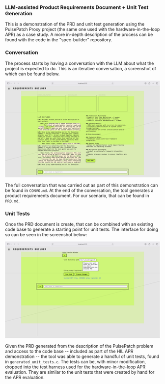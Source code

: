 ### LLM-assisted Product Requirements Document + Unit Test Generation

This is a demonstration of the PRD and unit test generation using the PulsePatch Proxy project (the same one used with the hardware-in-the-loop APR) as a case study. 
A more in-depth description of the process can be found with the code in the "spec-builder" repository.

### Conversation

The process starts by having a conversation with the LLM about what the project is expected to do.
This is an iterative conversation, a screenshot of which can be found below.

![Conversation](convo.png)

The full conversation that was carried out as part of this demonstration can be found in `CONVO.md`.
At the end of the conversation, the tool generates a product requirements document.
For our scenario, that can be found in `PRD.md`.

### Unit Tests

Once the PRD document is create, that can be combined with an existing code base to generate a starting point for unit tests.
The interface for doing so can be seen in the screenshot below:

![Unit Test Generation](unit_test_generation.png)

Given the PRD generated from the description of the PulsePatch problem and access to the code base -- included as part of the HIL APR demonstration -- the tool was able to generate a handful of unit tests, found in `generated_unit_tests.c`.
The tests can be, with minor modification, dropped into the test harness used for the hardware-in-the-loop APR evaluation.
They are similar to the unit tests that were created by hand for the APR evaluation.